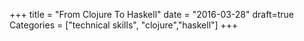 +++
title = "From Clojure To Haskell"
date = "2016-03-28"
draft=true
Categories = ["technical skills", "clojure","haskell"]
+++
